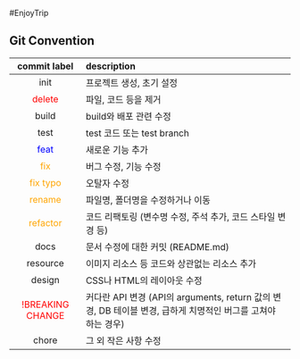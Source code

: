 #EnjoyTrip
## Git Convention

| commit label  | description |
|:-------------:|:-------------|
| init | 프로젝트 생성, 초기 설정 |
| <span style="color:red">delete | 파일, 코드 등을 제거 |
| build | build와 배포 관련 수정 |
| test | test 코드 또는 test branch |
| <span style="color:blue">feat | 새로운 기능 추가 |
| <span style="color:orange">fix | 버그 수정, 기능 수정 |
| <span style="color:orange">fix typo | 오탈자 수정 |
| <span style="color:orange">rename | 파일명, 폴더명을 수정하거나 이동 |
| <span style="color:orange">refactor | 코드 리팩토링 (변수명 수정, 주석 추가, 코드 스타일 변경 등) |
| docs | 문서 수정에 대한 커밋 (README.md) |
| resource | 이미지 리소스 등 코드와 상관없는 리소스 추가 |
| design | CSS나 HTML의 레이아웃 수정 |
| <span style="color:red">!BREAKING CHANGE | 커다란 API 변경 (API의 arguments, return 값의 변경, DB 테이블 변경, 급하게 치명적인 버그를 고쳐야 하는 경우) |
| chore | 그 외 작은 사항 수정 |

